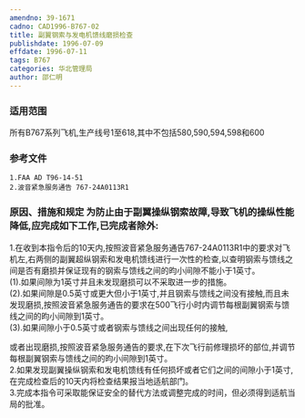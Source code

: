 ```yaml
---
amendno: 39-1671  
cadno: CAD1996-B767-02  
title: 副翼钢索与发电机馈线磨损检查  
publishdate: 1996-07-09  
effdate: 1996-07-11  
tags: B767  
categories: 华北管理局  
author: 邵仁明  
---
```

  
### 适用范围  
所有B767系列飞机,生产线号1至618,其中不包括580,590,594,598和600  
  
<!--more-->  
### 参考文件  
    1.FAA AD T96-14-51  
    2.波音紧急服务通告 767-24A0113R1  
  
### 原因、措施和规定     为防止由于副翼操纵钢索故障,导致飞机的操纵性能降低,应完成如下工作,已完成者除外:  
1.在收到本指令后的10天内,按照波音紧急服务通告767-24A0113R1中的要求对飞机左,右两侧的副翼超纵钢索和发电机馈线进行一次性的检查,以查明钢索与馈线之间是否有磨损并保证现有的钢索与馈线之间的昀小间隙不能小于1英寸。  
(1).如果间隙为1英寸并且未发现磨损可以不采取进一步的措施。  
    (2).如果间隙是0.5英寸或更大但小于1英寸,并且钢索与馈线之间没有接触,而且未发现磨损,按照波音紧急服务通告的要求在500飞行小时内调节每根副翼钢索与馈线之间的昀小间隙到1英寸。  
    (3).如果间隙小于0.5英寸或者钢索与馈线之间出现任何的接触,  
  
或者出现磨损,按照波音紧急服务通告的要求,在下次飞行前修理损坏的部位,并调节每根副翼钢索与馈线之间的昀小间隙到1英寸。  
  2.如果发现副翼操纵钢索和发电机馈线有任何损坏或者它们之间的间隙小于1英寸,在完成检查后的10天内将检查结果报当地适航部门。  
  3.完成本指令可采取能保证安全的替代方法或调整完成的时间，但必须得到适航当局的批准。  
  
